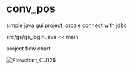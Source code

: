 # conv_pos
simple java gui project, orcale connect with jdbc

src/gs/gs_login.java << main 

project flow chart..

![Flowchart_CU126](https://user-images.githubusercontent.com/17266558/91578038-9439eb00-e984-11ea-9596-45063a3f4d7d.png)
